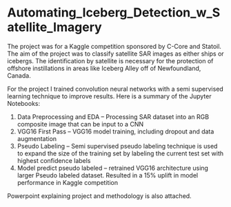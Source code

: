 # Automating_Iceberg_Detection_w_Satellite_Imagery
The project was for a Kaggle competition sponsored by C-Core and Statoil. The aim of the project was to classify satellite SAR images as either ships or icebergs. The identification by satellite is necessary for the protection of offshore instillations in areas like Iceberg Alley off of Newfoundland, Canada.

For the project I trained convolution neural networks with a semi supervised learning technique to improve results. Here is a summary of the Jupyter Notebooks:
1. Data Preprocessing and EDA – Processing SAR dataset into an RGB composite image that can be input to a CNN
2. VGG16 First Pass – VGG16 model training, including dropout and data augmentation
3. Pseudo Labeling – Semi supervised pseudo labeling technique is used to expand the size of the training set by labeling the current test set with highest confidence labels
4. Model predict pseudo labeled – retrained VGG16 architecture using larger Pseudo labeled dataset. Resulted in a 15% uplift in model performance in Kaggle competition

Powerpoint explaining project and methodology is also attached.
